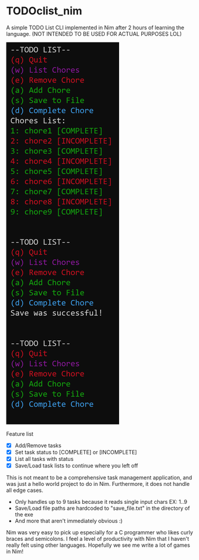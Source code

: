 # TODOclist_nim
A simple TODO List CLI implemented in Nim after 2 hours of learning the language. (NOT INTENDED TO BE USED FOR ACTUAL PURPOSES LOL)

![Not the prettiest CLI I know. But my Neovim is pretty, ok?](https://github.com/AllocatedArtist/TODOclist_nim/blob/main/example.png)

Feature list
- [x] Add/Remove tasks
- [x] Set task status to [COMPLETE] or [INCOMPLETE]
- [x] List all tasks with status
- [x] Save/Load task lists to continue where you left off

This is not meant to be a comprehensive task management application, and was just a hello world project to do in Nim.
Furthermore, it does not handle all edge cases.
- Only handles up to 9 tasks because it reads single input chars EX: 1..9
- Save/Load file paths are hardcoded to "save_file.txt" in the directory of the exe
- And more that aren't immediately obvious :)

 Nim was very easy to pick up especially for a C programmer who likes curly braces and semicolons. I feel a level of productivity with Nim that I haven't really felt using other languages. Hopefully we see me write a lot of games in Nim!

